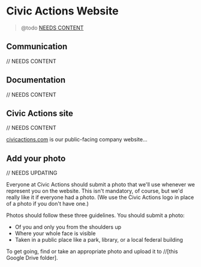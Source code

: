 # Civic Actions Website

> @todo [NEEDS CONTENT](https://trello.com/c/TlpYpzcg)

## Communication

// NEEDS CONTENT

## Documentation

// NEEDS CONTENT

## Civic Actions site

// NEEDS CONTENT

[civicactions.com](http://civicactions.com) is our public-facing company website...

## Add your photo

// NEEDS UPDATING

Everyone at Civic Actions should submit a photo that we'll use whenever we represent you on the website. This isn't mandatory, of course, but we'd really like it if everyone had a photo. (We use the Civic Actions logo in place of a photo if you don't have one.)

Photos should follow these three guidelines. You should submit a photo:

* Of you and only you from the shoulders up
* Where your whole face is visible
* Taken in a public place like a park, library, or a local federal building

To get going, find or take an appropriate photo and upload it to //\[this Google Drive folder].
